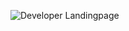 ![Developer Landingpage](https://user-images.githubusercontent.com/90946899/201516062-acefc52c-75bc-485c-82d9-d9d315e96339.png)
